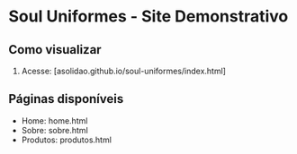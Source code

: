 # Soul Uniformes - Site Demonstrativo

## Como visualizar
1. Acesse: [asolidao.github.io/soul-uniformes/index.html]

## Páginas disponíveis
- Home: home.html
- Sobre: sobre.html
- Produtos: produtos.html
